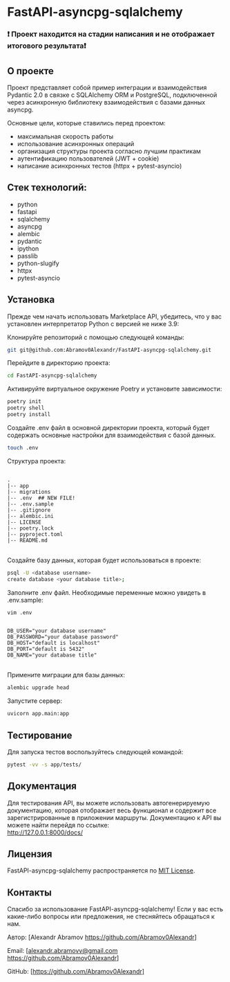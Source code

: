 # FastAPI-asyncpg-sqlalchemy
### ❗ Проект находится на стадии написания и не отображает итогового результата❗ 

## О проекте
Проект представляет собой пример интеграции и взаимодействия Pydantic 2.0 в связке с SQLAlchemy ORM и PostgreSQL, 
подключенной через асинхронную библиотеку взаимодействия с базами данных asyncpg.

Основные цели, которые ставились перед проектом:
- максимальная скорость работы
- использование асинхронных операций
- организация структуры проекта согласно лучшим практикам
- аутентификацию пользователей (JWT + cookie)
- написание асинхронных тестов (httpx + pytest-asyncio)

## Стек технологий:
- python
- fastapi
- sqlalchemy
- asyncpg
- alembic
- pydantic
- ipython
- passlib
- python-slugify
- httpx
- pytest-asyncio

## Установка
Прежде чем начать использовать Marketplace API, убедитесь, что у вас установлен 
интерпретатор Python c версией не ниже 3.9:

Клонируйте репозиторий с помощью следующей команды:
   ```bash
   git git@github.com:Abramov0Alexandr/FastAPI-asyncpg-sqlalchemy.git
   ```

Перейдите в директорию проекта:
   ```bash
   cd FastAPI-asyncpg-sqlalchemy
   ```

Активируйте виртуальное окружение Poetry и установите зависимости:

   ```bash
   poetry init
   poetry shell
   poetry install
   ```

Создайте .env файл в основной директории проекта, который будет содержать основные настройки 
для взаимодействия с базой данных. 

   ```bash
   touch .env
   ```

Структура проекта:

<pre>
<code>
.
|-- app
|-- migrations
|-- .env  ## NEW FILE!
|-- .env.sample
|-- .gitignore
|-- alembic.ini
|-- LICENSE
|-- poetry.lock
|-- pyproject.toml
|-- README.md
</code>
</pre>

Создайте базу данных, которая будет использоваться в проекте:

   ```bash
   psql -U <database username>
   create database <your database title>;
   ```

Заполните .env файл. Необходимые переменные можно увидеть в .env.sample:
   ```bash
   vim .env
   ```

<pre>
<code>
DB_USER="your database username"
DB_PASSWORD="your database password"
DB_HOST="default is localhost"
DB_PORT="default is 5432"
DB_NAME="your database title"
</code>
</pre>

Примените миграции для базы данных:

   ```bash
   alembic upgrade head
   ```

Запустите сервер:
   ```bash
   uvicorn app.main:app
   ```

## Тестирование
Для запуска тестов воспользуйтесь следующей командой:
   ```bash
   pytest -vv -s app/tests/
   ```

## Документация
Для тестирования API, вы можете использовать автогенерируемую документацию, которая отображает весь функционал и 
содержит все зарегистрированные в приложении маршруты.
Документацию к API вы можете найти перейдя по ссылке:<br>
http://127.0.0.1:8000/docs/


## Лицензия
FastAPI-asyncpg-sqlalchemy распространяется по [MIT License](https://opensource.org/licenses/MIT).

## Контакты

Спасибо за использование FastAPI-asyncpg-sqlalchemy! Если у вас есть какие-либо вопросы или предложения, не стесняйтесь обращаться к нам.

Автор: [Alexandr Abramov <https://github.com/Abramov0Alexandr>]

Email: [alexandr.abramovv@gmail.com <https://github.com/Abramov0Alexandr>]

GitHub: [https://github.com/Abramov0Alexandr]